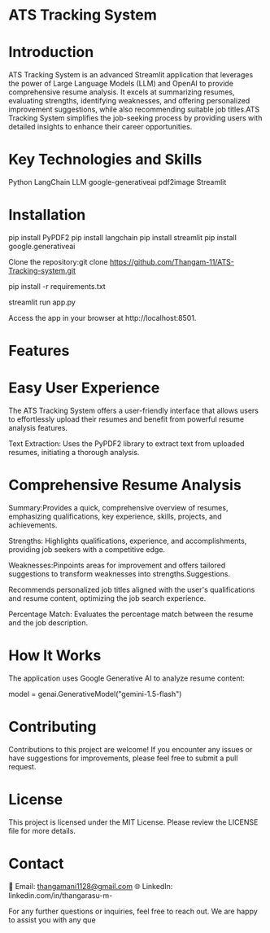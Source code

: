 # ATS Tracking System

# Introduction

ATS Tracking System is an advanced Streamlit application that leverages the power of Large Language Models (LLM) and OpenAI to provide comprehensive resume analysis. It excels at summarizing resumes, evaluating strengths, identifying weaknesses, and offering personalized improvement suggestions, while also recommending suitable job titles.ATS Tracking System simplifies the job-seeking process by providing users with detailed insights to enhance their career opportunities.

# Key Technologies and Skills
Python
LangChain
LLM
google-generativeai
pdf2image
Streamlit

# Installation

pip install PyPDF2
pip install langchain
pip install streamlit
pip install google.generativeai

Clone the repository:git clone https://github.com/Thangam-11/ATS-Tracking-system.git

pip install -r requirements.txt

streamlit run app.py

Access the app in your browser at http://localhost:8501.

# Features
# Easy User Experience

The ATS Tracking System offers a user-friendly interface that allows users to effortlessly upload their resumes and benefit from powerful resume analysis features.

Text Extraction: Uses the PyPDF2 library to extract text from uploaded resumes, initiating a thorough analysis.

# Comprehensive Resume Analysis
 Summary:Provides a quick, comprehensive overview of resumes, emphasizing qualifications, key experience, skills, projects, and achievements.
 
 Strengths: Highlights qualifications, experience, and accomplishments, providing job seekers with a competitive edge.
 
 Weaknesses:Pinpoints areas for improvement and offers tailored suggestions to transform weaknesses into strengths.Suggestions.
 
Recommends personalized job titles aligned with the user's qualifications and resume content, optimizing the job search experience.

Percentage Match: Evaluates the percentage match between the resume and the job description.

# How It Works

The application uses Google Generative AI to analyze resume content:

model = genai.GenerativeModel("gemini-1.5-flash")

# Contributing
Contributions to this project are welcome! If you encounter any issues or have suggestions for improvements, please feel free to submit a pull request.

# License
This project is licensed under the MIT License. Please review the LICENSE file for more details.

# Contact
📧 Email: thangamani1128@gmail.com
🌐 LinkedIn: linkedin.com/in/thangarasu-m-

For any further questions or inquiries, feel free to reach out. We are happy to assist you with any que
